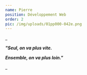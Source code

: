 ```yaml
---
name: Pierre
position: Développement Web
order: 2
pic: /img/uploads/01pp000-042e.png
---
```

_

_**"Seul, on va plus vite.**_ 

_**Ensemble, on va plus loin."**_

_
